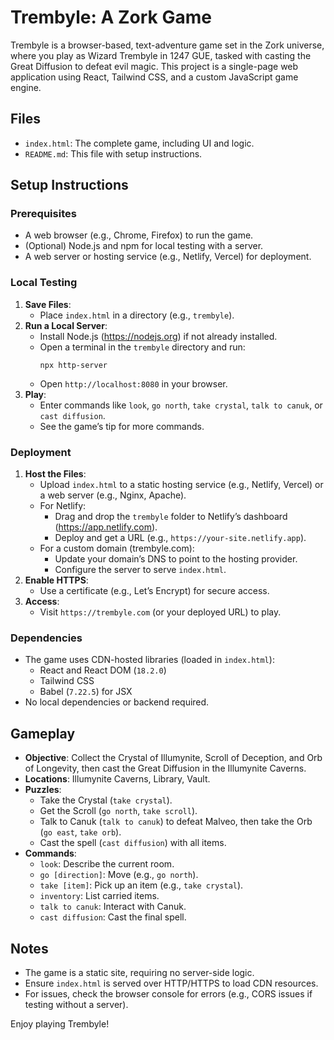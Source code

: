 # Trembyle: A Zork Game

Trembyle is a browser-based, text-adventure game set in the Zork universe, where you play as Wizard Trembyle in 1247 GUE, tasked with casting the Great Diffusion to defeat evil magic. This project is a single-page web application using React, Tailwind CSS, and a custom JavaScript game engine.

## Files
- `index.html`: The complete game, including UI and logic.
- `README.md`: This file with setup instructions.

## Setup Instructions

### Prerequisites
- A web browser (e.g., Chrome, Firefox) to run the game.
- (Optional) Node.js and npm for local testing with a server.
- A web server or hosting service (e.g., Netlify, Vercel) for deployment.

### Local Testing
1. **Save Files**:
   - Place `index.html` in a directory (e.g., `trembyle`).
2. **Run a Local Server**:
   - Install Node.js (https://nodejs.org) if not already installed.
   - Open a terminal in the `trembyle` directory and run:
     ```
     npx http-server
     ```
   - Open `http://localhost:8080` in your browser.
3. **Play**:
   - Enter commands like `look`, `go north`, `take crystal`, `talk to canuk`, or `cast diffusion`.
   - See the game’s tip for more commands.

### Deployment
1. **Host the Files**:
   - Upload `index.html` to a static hosting service (e.g., Netlify, Vercel) or a web server (e.g., Nginx, Apache).
   - For Netlify:
     - Drag and drop the `trembyle` folder to Netlify’s dashboard (https://app.netlify.com).
     - Deploy and get a URL (e.g., `https://your-site.netlify.app`).
   - For a custom domain (trembyle.com):
     - Update your domain’s DNS to point to the hosting provider.
     - Configure the server to serve `index.html`.
2. **Enable HTTPS**:
   - Use a certificate (e.g., Let’s Encrypt) for secure access.
3. **Access**:
   - Visit `https://trembyle.com` (or your deployed URL) to play.

### Dependencies
- The game uses CDN-hosted libraries (loaded in `index.html`):
  - React and React DOM (`18.2.0`)
  - Tailwind CSS
  - Babel (`7.22.5`) for JSX
- No local dependencies or backend required.

## Gameplay
- **Objective**: Collect the Crystal of Illumynite, Scroll of Deception, and Orb of Longevity, then cast the Great Diffusion in the Illumynite Caverns.
- **Locations**: Illumynite Caverns, Library, Vault.
- **Puzzles**:
  - Take the Crystal (`take crystal`).
  - Get the Scroll (`go north`, `take scroll`).
  - Talk to Canuk (`talk to canuk`) to defeat Malveo, then take the Orb (`go east`, `take orb`).
  - Cast the spell (`cast diffusion`) with all items.
- **Commands**:
  - `look`: Describe the current room.
  - `go [direction]`: Move (e.g., `go north`).
  - `take [item]`: Pick up an item (e.g., `take crystal`).
  - `inventory`: List carried items.
  - `talk to canuk`: Interact with Canuk.
  - `cast diffusion`: Cast the final spell.

## Notes
- The game is a static site, requiring no server-side logic.
- Ensure `index.html` is served over HTTP/HTTPS to load CDN resources.
- For issues, check the browser console for errors (e.g., CORS issues if testing without a server).

Enjoy playing Trembyle!